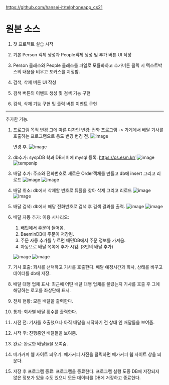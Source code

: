 https://github.com/hansei-it/telphoneapp_cs21

# 원본 소스

1. 첫 프로젝트 실습 시작

2. 기본 Person 객체 생성과 People객체 생성 및 
추가 버튼 UI 작성

3. Person 클래스와 People 클래스를 파일로 모듈화하고 추가버튼 클릭 시 텍스트박스의 내용을 비우고 포커스를 지정함.

4. 검색, 삭제 버튼 UI 작성

5. 검색 버튼의 이벤트 생성 및 검색 기능 구현

6. 검색, 삭제 기능 구현 및 출력 버튼 이벤트 구현
---

추가한 기능.

1. 프로그램 목적 변경 그에 따른 디자인 변경: 전화 프로그램 -> 가게에서 배달 기사를 호출하는 프로그램으로 용도 변경
    변경 전.
    ![image](https://github.com/CodingApe9/OrderProgram-OOP-final-project-/assets/117576404/30e8a275-3043-4a9d-bf02-93b7bd630610)
    
    변경 후.
    ![image](https://github.com/CodingApe9/OrderProgram-OOP-final-project-/assets/117576404/e65beefe-70f6-44a3-9aa3-88e7c61bee59)

2. db추가: syspDB 학과 DB서버에 mysql 등록. https://cs.esm.kr/
    ![image](https://github.com/CodingApe9/OrderProgram-OOP-final-project-/assets/117576404/c5a5b6e4-c491-4527-a8fd-09f5fb8701f9)
    ![tempsnip](https://github.com/CodingApe9/OrderProgram-OOP-final-project-/assets/117576404/62ab5c82-d980-496b-a588-e53dbfcd32f8)

3. 배달 추가: 주소와 전화번호로 새로운 Order객체를 만들고 db에 insert 그리고 리로드
    ![image](https://github.com/CodingApe9/OrderProgram-OOP-final-project-/assets/117576404/ab43931a-1326-4499-a8f8-f401c0a326be)
    ![image](https://github.com/CodingApe9/OrderProgram-OOP-final-project-/assets/117576404/70501509-56a5-4751-b7d4-7de3b15c5432)

4. 배달 취소: db에서 삭제할 번호로 튜플을 찾아 삭제 그리고 리로드
    ![image](https://github.com/CodingApe9/OrderProgram-OOP-final-project-/assets/117576404/3b8af975-1a60-4373-a209-427b833f097c)
    ![image](https://github.com/CodingApe9/OrderProgram-OOP-final-project-/assets/117576404/d1e269e5-1a8d-4d2c-a13b-94b1b996626e)
    
5. 배달 검색: db에서 해당 전화번호로 검색 후 검색 결과를 출력.
    ![image](https://github.com/CodingApe9/OrderProgram-OOP-final-project-/assets/117576404/a84740cf-b009-4e3b-b0e1-7cbe082b4e70)
    ![image](https://github.com/CodingApe9/OrderProgram-OOP-final-project-/assets/117576404/7bd686e4-f2cf-4b9a-9d6e-5f98de893b97)
    
6. 배달 자동 추가: 
    이용 시나리오:
      1. 배민에서 주문이 들어옴.
      2. BaeminDB에 주문이 저장됨.
      3. 주문 자동 추가를 누르면 배민DB에서 주문 정보를 가져옴.
      4. 자동으로 배달 목록에 추가 시킴. (3번의 배달 추가)
    
    ![image](https://github.com/CodingApe9/OrderProgram-OOP-final-project-/assets/117576404/2629c16c-da60-4c5c-a06a-baf5cbcae5a9)
    ![image](https://github.com/CodingApe9/OrderProgram-OOP-final-project-/assets/117576404/e5594551-bcc2-4903-a3af-64d80d61d371)

    
7. 기사 호출: 회사를 선택하고 기사를 호출한다. 배달 예정시간과 회사, 상태를 바꾸고 데이터를 db에 저장.
8. 배달 대행 업체 표시: 최근에 어떤 배달 대행 업체를 불렀는지 기사를 호출 후 그에 해당하는 로고를 좌상단에 표시.
9. 전체 현황: 모든 배달을 출력한다.
10. 통계: 회사별 배달 횟수를 출력한다.
11. 시전 전: 기사를 호출했으나 아직 배달을 시작하기 전 상태 인 배달들을 보여줌.
12. 시작 후: 진행중인 배달들을 보여줌.
13. 완료: 완료한 배달들을 보여줌.
14. 메가커피 웹 사이트 띄우기: 메가커피 사진을 클릭하면 메가커피 웹 사이트 창을 띄운다.
15. 저장 후 프로그램 종료: 프로그램을 종료한다. 프로그램 실행 도중 DB에 저장되지 않은 정보가 있을 수도 있으니 모든 데이터를 DB에 저장하고 종료한다.
